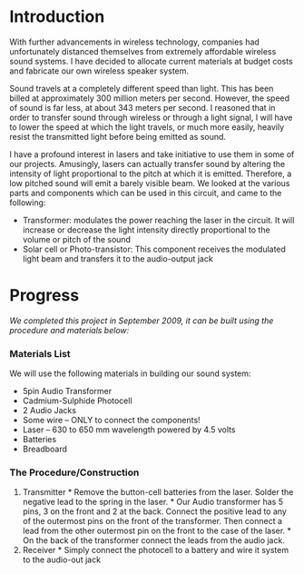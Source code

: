 # Introduction #

With further advancements in wireless technology, companies had unfortunately distanced themselves from extremely affordable wireless sound systems. I have decided to allocate current materials at budget costs and fabricate our own wireless speaker system.

Sound travels at a completely different speed than light. This has been billed at approximately 300 million meters per second. However, the speed of sound is far less, at about 343 meters per second. I reasoned that in order to transfer sound through wireless or through a light signal, I will have to lower the speed at which the light travels, or much more easily, heavily resist the transmitted light before being emitted as sound.

I have a profound interest in lasers and take initiative to use them in some of our projects. Amusingly, lasers can actually transfer sound by altering the intensity of light proportional to the pitch at which it is emitted. Therefore, a low pitched sound will emit a barely visible beam. We looked at the various parts and components which can be used in this circuit, and came to the following:
  * Transformer: modulates the power reaching the laser in the circuit. It will increase or decrease the light intensity directly proportional to the volume or pitch of the sound
  * Solar cell or Photo-transistor: This component receives the modulated light beam and transfers it to the audio-output jack

# Progress #

_We completed this project in September 2009, it can be built using the procedure and materials below:_
### Materials List ###
We will use the following materials in building our sound system:
  * 5pin Audio Transformer
  * Cadmium-Sulphide Photocell
  * 2 Audio Jacks
  * Some wire – ONLY to connect the components!
  * Laser – 630 to 650 mm wavelength powered by 4.5 volts
  * Batteries
  * Breadboard
### The Procedure/Construction ###
  1. Transmitter
    * Remove the button-cell batteries from the laser. Solder the negative lead to the spring in the laser.
    * Our Audio transformer has 5 pins, 3 on the front and 2 at the back. Connect the positive lead to any of the outermost pins on the front of the transformer. Then connect a lead from the other outermost pin on the front to the case of the laser.
    * On the back of the transformer connect the leads from the audio jack.
  1. Receiver
    * Simply connect the photocell to a battery and wire it system to the audio-out jack